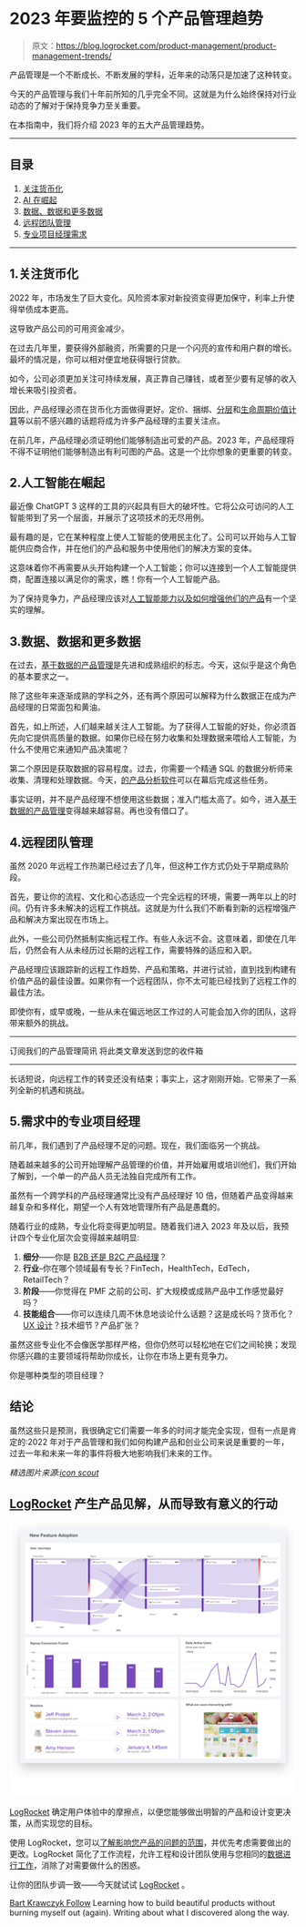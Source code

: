 # 2023 年要监控的 5 个产品管理趋势

> 原文：<https://blog.logrocket.com/product-management/product-management-trends/>

产品管理是一个不断成长、不断发展的学科，近年来的动荡只是加速了这种转变。

今天的产品管理与我们十年前所知的几乎完全不同。这就是为什么始终保持对行业动态的了解对于保持竞争力至关重要。

在本指南中，我们将介绍 2023 年的五大产品管理趋势。

* * *

## 目录

1.  [关注货币化](#focus-on-monetization)
2.  [AI 在崛起](#ai-on-the-rise)
3.  [数据、数据和更多数据](#data-data-and-more-data)
4.  [远程团队管理](#remote-team-management)
5.  [专业项目经理需求](#specialized-pms-in-demand)

* * *

## 1.关注货币化

2022 年，市场发生了巨大变化。风险资本家对新投资变得更加保守，利率上升使得举债成本更高。

这导致产品公司的可用资金减少。

在过去几年里，要获得外部融资，所需要的只是一个闪亮的宣传和用户群的增长。最坏的情况是，你可以相对便宜地获得银行贷款。

如今，公司必须更加关注可持续发展，真正靠自己赚钱，或者至少要有足够的收入增长来吸引投资者。

因此，产品经理必须在货币化方面做得更好。定价、捆绑、[分层](https://blog.logrocket.com/product-management/freemium-model-how-to-know-right-for-your-business/)和[生命周期价值计算](https://blog.logrocket.com/product-management/what-customer-lifetime-value-clv-how-calculate/)等以前不感兴趣的话题将成为许多产品经理的主要关注点。

在前几年，产品经理必须证明他们能够制造出可爱的产品。2023 年，产品经理将不得不证明他们能够制造出有利可图的产品。这是一个比你想象的更重要的转变。

## 2.人工智能在崛起

最近像 ChatGPT 3 这样的工具的兴起具有巨大的破坏性。它将公众可访问的人工智能带到了另一个层面，并展示了这项技术的无尽用例。

最有趣的是，它在某种程度上使人工智能的使用民主化了。公司可以开始与人工智能供应商合作，并在他们的产品和服务中使用他们的解决方案的变体。

这意味着你不再需要从头开始构建一个人工智能；你可以连接到一个人工智能提供商，配置连接以满足你的需求，瞧！你有一个人工智能产品。

为了保持竞争力，产品经理应该对[人工智能能力以及如何增强他们的产品](https://blog.logrocket.com/product-management/product-recommendation-techniques-drive-growth/)有一个坚实的理解。

## 3.数据、数据和更多数据

在过去，[基于数据的产品管理](https://blog.logrocket.com/product-management/how-to-communicate-product-strategy/)是先进和成熟组织的标志。今天，这似乎是这个角色的基本要求之一。

除了这些年来逐渐成熟的学科之外，还有两个原因可以解释为什么数据正在成为产品经理的日常面包和黄油。

首先，如上所述，人们越来越关注人工智能。为了获得人工智能的好处，你必须首先向它提供高质量的数据。如果你已经在努力收集和处理数据来喂给人工智能，为什么不使用它来通知产品决策呢？

第二个原因是获取数据的容易程度。过去，你需要一个精通 SQL 的数据分析师来收集、清理和处理数据。今天，[的产品分析软件](https://logrocket.com/features/product-analytics)可以在幕后完成这些任务。

事实证明，并不是产品经理不想使用这些数据；准入门槛太高了。如今，进入[基于数据的产品管理](https://www.forbes.com/sites/bernardmarr/2017/07/24/what-is-data-democratization-a-super-simple-explanation-and-the-key-pros-and-cons/?sh=4c9206786013)变得越来越容易。再也没有借口了。

## 4.远程团队管理

虽然 2020 年远程工作热潮已经过去了几年，但这种工作方式仍处于早期成熟阶段。

首先，要让你的流程、文化和心态适应一个完全远程的环境，需要一两年以上的时间。仍有许多未解决的远程工作挑战。这就是为什么我们不断看到新的远程增强产品和解决方案出现在市场上。

此外，一些公司仍然抵制实施远程工作。有些人永远不会。这意味着，即使在几年后，仍然会有人从未经历过长期的远程工作，需要特殊的适应和入职。

产品经理应该跟踪新的远程工作趋势、产品和策略，并进行试验，直到找到构建有价值产品的最佳设置。如果你有一个远程团队，你不太可能已经找到了远程工作的最佳方法。

即使你有，或早或晚，一些从未在偏远地区工作过的人可能会加入你的团队，这将带来额外的挑战。

* * *

订阅我们的产品管理简讯
将此类文章发送到您的收件箱

* * *

长话短说，向远程工作的转变还没有结束；事实上，这才刚刚开始。它带来了一系列全新的机遇和挑战。

## 5.需求中的专业项目经理

前几年，我们遇到了产品经理不足的问题。现在，我们面临另一个挑战。

随着越来越多的公司开始理解产品管理的价值，并开始雇用或培训他们，我们开始了解到，一个单一的产品人员无法独自完成所有工作。

虽然有一个跨学科的产品经理通常比没有产品经理好 10 倍，但随着产品变得越来越复杂和多样化，期望一个人有效地管理所有产品是愚蠢的。

随着行业的成熟，专业化将变得更加明显。随着我们进入 2023 年及以后，我预计四个专业化层次会变得越来越明显:

1.  **细分**——你是 [B2B 还是 B2C 产品经理](https://blog.logrocket.com/product-management/b2b-vs-b2c-product-management/)？
2.  **行业**–你在哪个领域最有专长？FinTech，HealthTech，EdTech，RetailTech？
3.  **阶段**——你觉得在 PMF 之前的公司、扩大规模或成熟产品中工作感觉最好吗？
4.  **技能组合**——你可以连续几周不休息地谈论什么话题？这是成长吗？货币化？ [UX 设计](https://blog.logrocket.com/ux-design/)？技术细节？产品扩张？

虽然这些专业化不会像医学那样严格，但你仍然可以轻松地在它们之间轮换；发现你感兴趣的主要领域将帮助你成长，让你在市场上更有竞争力。

你是哪种类型的项目经理？

## 结论

虽然这些只是预测，我很确定它们需要一年多的时间才能完全实现，但有一点是肯定的:2022 年对于产品管理和我们如何构建产品和创业公司来说是重要的一年，过去一年和未来一年的事件将极大地影响我们未来的工作。

*精选图片来源:[icon scout](https://iconscout.com/icon/calendar-1923609)*

## [LogRocket](https://lp.logrocket.com/blg/pm-signup) 产生产品见解，从而导致有意义的行动

[![](img/1af2ef21ae5da387d71d92a7a09c08e8.png)](https://lp.logrocket.com/blg/pm-signup)

[LogRocket](https://lp.logrocket.com/blg/pm-signup) 确定用户体验中的摩擦点，以便您能够做出明智的产品和设计变更决策，从而实现您的目标。

使用 LogRocket，您可以[了解影响您产品的问题的范围](https://logrocket.com/for/analytics-for-web-applications)，并优先考虑需要做出的更改。LogRocket 简化了工作流程，允许工程和设计团队使用与您相同的[数据进行工作](https://logrocket.com/for/web-analytics-solutions)，消除了对需要做什么的困惑。

让你的团队步调一致——今天就试试 [LogRocket](https://lp.logrocket.com/blg/pm-signup) 。

[Bart Krawczyk Follow](https://blog.logrocket.com/author/bartkrawczyk/) Learning how to build beautiful products without burning myself out (again). Writing about what I discovered along the way.